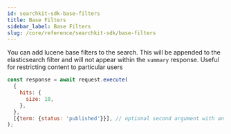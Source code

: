 ```yaml
---
id: searchkit-sdk-base-filters
title: Base Filters
sidebar_label: Base Filters
slug: /core/reference/searchkit-sdk/base-filters
---
```


You can add lucene base filters to the search. This will be appended to the elasticsearch filter and will not appear within the `summary` response. Useful for restricting content to particular users

```js
const response = await request.execute(
  {
    hits: {
      size: 10,
    },
  },
  [{term: {status: 'published'}}], // optional second argument with an array of lucene clauses
);
```
